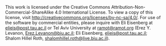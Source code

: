 This work is licensed under the Creative Commons Attribution-Non-Commercial-ShareAlike 4.0 International License. To view a copy of this license, visit http://creativecommons.org/licenses/by-nc-sa/4.0/.  For use of the software by commercial entities, please inquire with Eli Eisenberg at elieis@post.tau.ac.il or Tel Aviv University at ramot@ramot.org  (Erez Y. Levanon, Erez.Levanon@biu.ac.il; Eli Eisenberg, elieis@post.tau.ac.il; Shalom Hillel Roth, shalomhillel.roth@live.biu.ac.il).
